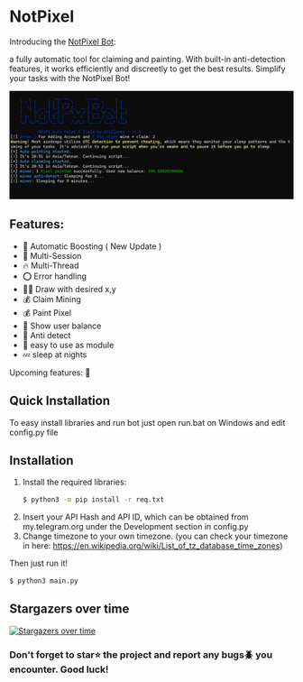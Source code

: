 # NotPixel
Introducing the [NotPixel Bot](https://t.me/notpixel): 

a fully automatic tool for claiming and painting. With built-in anti-detection features, it works efficiently and discreetly to get the best results. Simplify your tasks with the NotPixel Bot!

![d](https://github.com/AliCl0ner/NotPixel/blob/main/shot.png?raw=true)

## Features:
* 🌵 Automatic Boosting ( New Update )
* 👾 Multi-Session
* 🔥 Multi-Thread 
* ⭕️ Error handling 
* ✍🏻 Draw with desired x,y
* 💰 Claim Mining
* 💰 Paint Pixel
* 💸 Show user balance
* 🤖 Anti detect
* 🐍 easy to use as module
* 💤 sleep at nights

Upcoming features: 🤔

## Quick Installation

To easy install libraries and run bot just open run.bat on Windows and edit config.py file

## Installation

1. Install the required libraries:
   ```bash
   $ python3 -m pip install -r req.txt
   ```
2. Insert  your API Hash and API ID, which can be obtained from my.telegram.org under the Development section in config.py
3. Change timezone to your own timezone. (you can check your timezone in here: https://en.wikipedia.org/wiki/List_of_tz_database_time_zones)

Then just run it!
```bash
$ python3 main.py
```

## Stargazers over time
[![Stargazers over time](https://starchart.cc/AliCl0ner/NotPixel.svg?variant=adaptive)](https://starchart.cc/AliCl0ner/NotPixel)

### Don't forget to star⭐️ the project and report any bugs🪲 you encounter. Good luck!
